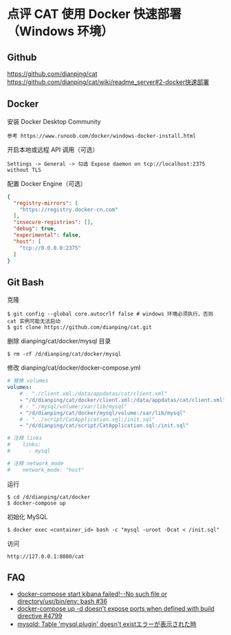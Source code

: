 # 点评 CAT 使用 Docker 快速部署（Windows 环境）
## Github

https://github.com/dianping/cat
<br>
https://github.com/dianping/cat/wiki/readme_server#2-docker快速部署

## Docker

安装 Docker Desktop Community
```url
参考 https://www.runoob.com/docker/windows-docker-install.html
```

开启本地或远程 API 调用（可选）
```
Settings -> General -> 勾选 Expose daemon on tcp://localhost:2375 without TLS
```
配置 Docker Engine（可选）
```json
{
  "registry-mirrors": [
    "https://registry.docker-cn.com"
  ],
  "insecure-registries": [],
  "debug": true,
  "experimental": false,
  "host": [
    "tcp://0.0.0.0:2375"
  ]
}
```
## Git Bash

克隆
```shell
$ git config --global core.autocrlf false # windows 环境必须执行，否则 cat 实例可能无法启动
$ git clone https://github.com/dianping/cat.git
```
删除 dianping/cat/docker/mysql 目录
```shell
$ rm -rf /d/dianping/cat/docker/mysql
```

修改 dianping/cat/docker/docker-compose.yml
```yml
# 替换 volumes
volumes:
    # - "./client.xml:/data/appdatas/cat/client.xml"
    - "/d/dianping/cat/docker/client.xml:/data/appdatas/cat/client.xml"
    # - "./mysql/volume:/var/lib/mysql"
    - "/d/dianping/cat/docker/mysql/volume:/var/lib/mysql"
    # - "../script/CatApplication.sql:/init.sql"
    - "/d/dianping/cat/script/CatApplication.sql:/init.sql"

# 注释 links
#    links:
#      - mysql

# 注释 network_mode
#    network_mode: "host"    
```

运行
```shell
$ cd /d/dianping/cat/docker
$ docker-compose up
```
初始化 MySQL
```shell
$ docker exec <container_id> bash -c "mysql -uroot -Dcat < /init.sql"
```
访问
```
http://127.0.0.1:8080/cat
```

## FAQ

- [docker-compose start kibana failed!--No such file or directory/usr/bin/env: bash #36](https://github.com/deviantony/docker-elk/issues/36) 
- [docker-compose up -d doesn't expose ports when defined with build directive #4799](https://github.com/docker/compose/issues/4799)
- [mysqld: Table 'mysql.plugin' doesn't existエラーが表示された時](https://qiita.com/AK4747471/items/5e82e6b776762412a3b8)
